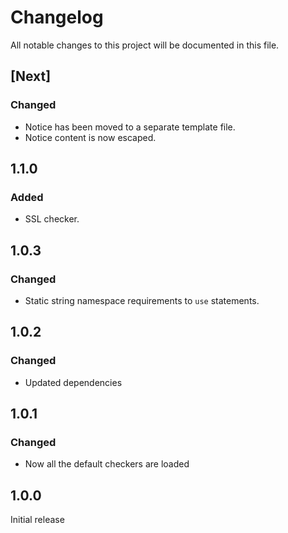 # Changelog
All notable changes to this project will be documented in this file.

## [Next]

### Changed
- Notice has been moved to a separate template file.
- Notice content is now escaped.

## 1.1.0

### Added
- SSL checker.

## 1.0.3

### Changed
- Static string namespace requirements to `use` statements.

## 1.0.2

### Changed
- Updated dependencies

## 1.0.1

### Changed
- Now all the default checkers are loaded

## 1.0.0

Initial release
